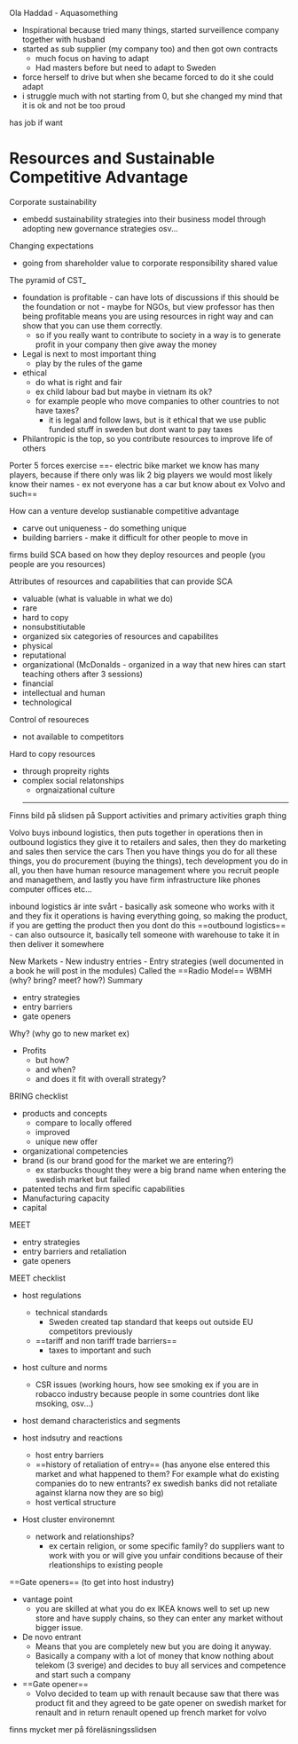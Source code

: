 
Ola Haddad - Aquasomething
- Inspirational because tried many things, started surveillence company together with husband
- started as sub supplier (my company too) and then got own contracts
	- much focus on having to adapt 
	- Had masters before but need to adapt to Sweden
- force herself to drive but when she became forced to do it she could adapt
- i struggle much with not starting from 0, but she changed my mind that it is ok and not be too proud

has job if want


# Resources and Sustainable Competitive Advantage

Corporate sustainability
- embedd sustainability strategies into their business model through adopting new governance strategies osv...

Changing expectations
- going from shareholder value to corporate responsibility shared value

The pyramid of CST_
- foundation is profitable - can have lots of discussions if this should be the foundation or not - maybe for NGOs, but view professor has then being profitable means you are using resources in right way and can show that you can use them correctly.
	- so if you really want to contribute to society in a way is to generate profit in your company then give away the money
- Legal is next to most important thing
	- play by the rules of the game
- ethical
	- do what is right and fair
	- ex child labour bad but maybe in vietnam its ok?
	- for example people who move companies to other countries to not have taxes?
		- it is legal and follow laws, but is it ethical that we use public funded stuff in sweden but dont want to pay taxes
- Philantropic is the top, so you contribute resources to improve life of others

Porter 5 forces exercise
==- electric bike market we know has many players, because if there only was lik 2 big players we would most likely know their names
	- ex not everyone has a car but know about ex Volvo and such==

How can a venture develop sustianable competitive advantage
- carve out uniqueness - do something unique
- building barriers - make it difficult for other people to move in 


firms build SCA based on how they deploy resources and people (you people are you resources)

Attributes of resources and capabilities that can provide SCA
- valuable (what is valuable in what we do)
- rare
- hard to copy
- nonsubstitiutable
- organized
six categories of resources and capabilites
- physical
- reputational
- organizational (McDonalds - organized in a way that new hires can start teaching others after 3 sessions)
- financial
- intellectual and human 
- technological

Control of resoureces
- not available to competitors

Hard to copy resources
- through propreity rights
- complex social relatonships
	- orgnaizational culture
	- ----

Finns bild på slidsen på Support activities and primary activities graph thing

Volvo buys inbound logistics, then puts together in operations then in outbound logistics they give it to retailers and sales, then they do marketing and sales then service the cars
Then you have things you do for all these things, you do procurement (buying the things), tech development you do in all, you then have human resource management where you recruit people and managethem, and lastly you have firm infrastructure like phones computer offices etc...

inbound logistics är inte svårt - basically ask someone who works with it and they fix it
operations is having everything going, so making the product, if you are getting the product then you dont do this
==outbound logistics== - can also outsource it, basically tell someone with warehouse to take it in then deliver it somewhere 


New Markets - New industry entries - Entry strategies (well documented in a book he will post in the modules)
Called the ==Radio Model== WBMH (why? bring? meet? how?)
Summary
- entry strategies
- entry barriers
- gate openers

Why? (why go to new market ex)
- Profits
	- but how?
	- and when?
	- and does it fit with overall strategy?

BRING checklist
- products and concepts
	- compare to locally offered
	- improved
	- unique new offer
- organizational competencies
- brand (is our brand good for the market we are entering?)
	- ex starbucks thought they were a big brand name when entering the swedish market but failed
- patented techs and firm specific capabilities
- Manufacturing capacity
- capital

MEET
- entry strategies
- entry barriers and retaliation
- gate openers

MEET checklist
- host regulations
	- technical standards
		- Sweden created tap standard that keeps out outside EU competitors previously
	- ==tariff and non tariff trade barriers==
		- taxes to important and such
- host culture and norms
	- CSR issues (working hours, how see smoking ex if you are in robacco industry because people in some countries dont like msoking, osv...)
- host demand characteristics and segments

- host indsutry and reactions
	- host entry barriers
	- ==history of retaliation of entry== (has anyone else entered this market and what happened to them? For example what do existing companies do to new entrants? ex swedish banks did not retaliate against klarna now they are so big)
	- host vertical structure
- Host cluster environemnt
	- network and relationships?
		- ex certain religion, or some specific family? do suppliers want to work with you or will give you unfair conditions because of their rleationships to existing people

==Gate openers== (to get into host industry)
- vantage point
	- you are skilled at what you do ex IKEA knows well to set up new store and have supply chains, so they can enter any market without bigger issue.
- De novo entrant
	- Means that you are completely new but you are doing it anyway.
	- Basically a company with a lot of money that know nothing about telekom (3 sverige) and decides to buy all services and competence and start such a company
- ==Gate opener==
	- Volvo decided to team up with renault because saw that there was product fit and they agreed to be gate opener on swedish market for renault and in return renault opened up french market for volvo

finns mycket mer på föreläsningsslidsen







































